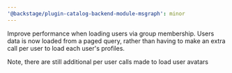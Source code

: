 ```yaml
---
'@backstage/plugin-catalog-backend-module-msgraph': minor
---
```


Improve performance when loading users via group membership.
Users data is now loaded from a paged query, rather than having to make an extra call per user to load each user's profiles.

Note, there are still additional per user calls made to load user avatars
